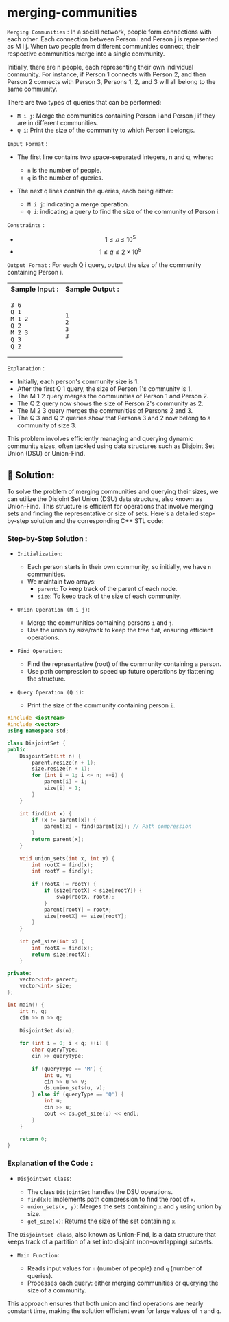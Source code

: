 # merging-communities

`Merging Communities` : In a social network, people form connections with each other. Each connection between Person i and Person j is represented as M i j. When two people from different communities connect, their respective communities merge into a single community.

Initially, there are n people, each representing their own individual community. For instance, if Person 1 connects with Person 2, and then Person 2 connects with Person 3, Persons 1, 2, and 3 will all belong to the same community.

There are two types of queries that can be performed:

+ `M i j`: Merge the communities containing Person i and Person j if they are in different communities.
+ `Q i`: Print the size of the community to which Person i belongs.
  
`Input Format` : 

+ The first line contains two space-separated integers, n and q, where:
  
    + `n` is the number of people.
    + `q` is the number of queries.

+ The next q lines contain the queries, each being either:
  
    + `M i j`: indicating a merge operation.
    + `Q i`: indicating a query to find the size of the community of Person i.

`Constraints` :

+ $$ 1 ≤ 𝑛 ≤ 10^5 $$
+ $$ 1 ≤ q ≤ 2×10^5 $$
 

`Output Format` : For each Q i query, output the size of the community containing Person i.





<table width=100%>
<tr>
<th>Sample Input :</th>
<th>Sample Output :</th>
</tr>

<tr>
<td>

```
3 6
Q 1
M 1 2
Q 2
M 2 3
Q 3
Q 2
```
</td>

<td>

```
1
2
3
3
```
</td>
</tr>
</table>

`Explanation` :
+ Initially, each person's community size is 1.
+ After the first Q 1 query, the size of Person 1's community is 1.
+ The M 1 2 query merges the communities of Person 1 and Person 2.
+ The Q 2 query now shows the size of Person 2's community as 2.
+ The M 2 3 query merges the communities of Persons 2 and 3.
+ The Q 3 and Q 2 queries show that Persons 3 and 2 now belong to a community of size 3.

This problem involves efficiently managing and querying dynamic community sizes, often tackled using data structures such as Disjoint Set Union (DSU) or Union-Find.


## 🦩 Solution:

To solve the problem of merging communities and querying their sizes, we can utilize the Disjoint Set Union (DSU) data structure, also known as Union-Find. This structure is efficient for operations that involve merging sets and finding the representative or size of sets. Here's a detailed step-by-step solution and the corresponding C++ STL code:

### Step-by-Step Solution :
+ `Initialization`:

    + Each person starts in their own community, so initially, we have `n` communities.
    + We maintain two arrays:
      + `parent`: To keep track of the parent of each node.
      + `size`: To keep track of the size of each community.

+ `Union Operation (M i j)`:

    + Merge the communities containing persons `i` and `j`.
    + Use the union by size/rank to keep the tree flat, ensuring efficient operations.

+ `Find Operation`:

    + Find the representative (root) of the community containing a person.
    + Use path compression to speed up future operations by flattening the structure.

+ `Query Operation (Q i)`:

    + Print the size of the community containing person `i`.

```cpp
#include <iostream>
#include <vector>
using namespace std;

class DisjointSet {
public:
    DisjointSet(int n) {
        parent.resize(n + 1);
        size.resize(n + 1);
        for (int i = 1; i <= n; ++i) {
            parent[i] = i;
            size[i] = 1;
        }
    }
    
    int find(int x) {
        if (x != parent[x]) {
            parent[x] = find(parent[x]); // Path compression
        }
        return parent[x];
    }
    
    void union_sets(int x, int y) {
        int rootX = find(x);
        int rootY = find(y);
        
        if (rootX != rootY) {
            if (size[rootX] < size[rootY]) {
                swap(rootX, rootY);
            }
            parent[rootY] = rootX;
            size[rootX] += size[rootY];
        }
    }
    
    int get_size(int x) {
        int rootX = find(x);
        return size[rootX];
    }

private:
    vector<int> parent;
    vector<int> size;
};

int main() {
    int n, q;
    cin >> n >> q;
    
    DisjointSet ds(n);
    
    for (int i = 0; i < q; ++i) {
        char queryType;
        cin >> queryType;
        
        if (queryType == 'M') {
            int u, v;
            cin >> u >> v;
            ds.union_sets(u, v);
        } else if (queryType == 'Q') {
            int u;
            cin >> u;
            cout << ds.get_size(u) << endl;
        }
    }
    
    return 0;
}
```

### Explanation of the Code :

+ `DisjointSet Class`:

    + The class `DisjointSet` handles the DSU operations.
    + `find(x)`: Implements path compression to find the root of `x`.
    + `union_sets(x, y)`: Merges the sets containing `x` and `y` using union by size.
    + `get_size(x)`: Returns the size of the set containing `x`.

The `DisjointSet class`, also known as Union-Find, is a data structure that keeps track of a partition of a set into disjoint (non-overlapping) subsets.

+ `Main Function`:

    + Reads input values for `n` (number of people) and `q` (number of queries).
    + Processes each query: either merging communities or querying the size of a community.

This approach ensures that both union and find operations are nearly constant time, making the solution efficient even for large values of `n` and `q`.